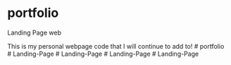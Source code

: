 # portfolio
Landing Page web 

This is my personal webpage code that I will continue to add to!
#   p o r t f o l i o  
 #   L a n d i n g - P a g e  
 #   L a n d i n g - P a g e  
 #   L a n d i n g - P a g e  
 #   L a n d i n g - P a g e  
 